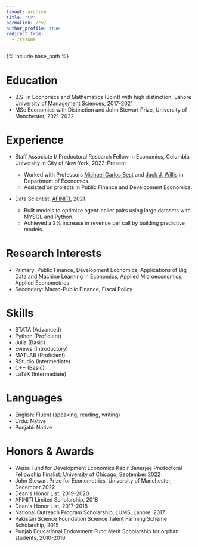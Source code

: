 ```yaml
---
layout: archive
title: "CV"
permalink: /cv/
author_profile: true
redirect_from:
  - /resume
---
```


{% include base_path %}

Education
======
* B.S. in Economics and Mathematics (Joint) with high distinction, Lahore University of Management Sciences, 2017-2021
* MSc Economics with Distinction and John Stewart Prize, University of Manchester, 2021-2022

Experience
======
* Staff Associate I/ Predoctoral Research Fellow in Economics, Columbia University in City of New York, 2022-Present
  * Worked with Professors [Michael Carlos Best](https://blogs.cuit.columbia.edu/mcb2270/) and [Jack J. Willis](https://sites.google.com/view/jwillis/) in Department of Economics.
  * Assisted on projects in Public Finance and Development Economics.

* Data Scientist, [AFINITI](www.afiniti.com), 2021
  * Built models to optimize agent-caller pairs using large datasets with MYSQL and Python.
  * Achieved a 2% increase in revenue per call by building predictive models.

Research Interests
======
* Primary: Public Finance, Development Economics, Applications of Big Data and Machine Learning in Economics, Applied Microeconomics, Applied Econometrics
* Secondary: Macro-Public Finance, Fiscal Policy

Skills
======
* STATA (Advanced)
* Python (Proficient)
* Julia (Basic)
* Eviews (Introductory)
* MATLAB (Proficient)
* RStudio (Intermediate)
* C++ (Basic)
* LaTeX (Intermediate)

Languages
======
* English: Fluent (speaking, reading, writing)
* Urdu: Native
* Punjabi: Native

Honors & Awards
======
* Weiss Fund for Development Economics Kabir Banerjee Predoctoral Fellowship Finalist, University of Chicago, September 2022
* John Stewart Prize for Econometrics, University of Manchester, December 2022
* Dean's Honor List, 2019-2020
* AFINITI Limited Scholarship, 2018
* Dean's Honor List, 2017-2018
* National Outreach Program Scholarship, LUMS, Lahore, 2017
* Pakistan Science Foundation Science Talent Farming Scheme Scholarship, 2015
* Punjab Educational Endowment Fund Merit Scholarship for orphan students, 2010-2016
